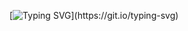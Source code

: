 
[![Typing SVG](https://readme-typing-svg.herokuapp.com?font=Fira+Code&weight=900&size=33&duration=3000&pause=300&color=858585&multiline=true&repeat=false&width=800&height=200&lines=Hi!+I'm+Mario+Gonzalez%2C+FullStack+Developer+JavaScript;Love+programming%2C+it's+my+hobby+and+passion.;I+enjoy+the+challenge+and+learning;if+I+can+help+you+let+me+know.)](https://git.io/typing-svg)


<!--
### Hi there 👋

**lllariogonzalez/lllariogonzalez** is a ✨ _special_ ✨ repository because its `README.md` (this file) appears on your GitHub profile.

Here are some ideas to get you started:

- 🔭 I’m currently working on ...
- 🌱 I’m currently learning ...
- 👯 I’m looking to collaborate on ...
- 🤔 I’m looking for help with ...
- 💬 Ask me about ...
- 📫 How to reach me: ...
- 😄 Pronouns: ...
- ⚡ Fun fact: ...
-->
